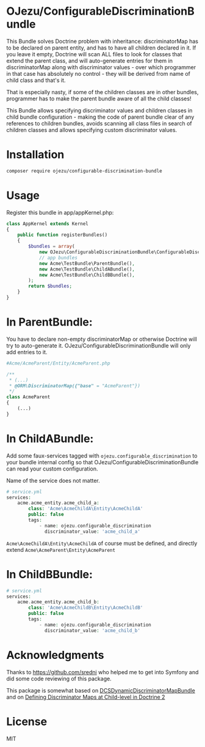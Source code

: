 OJezu/ConfigurableDiscriminationBundle
====

This Bundle solves Doctrine problem with inheritance: discriminatorMap
has to be declared on parent entity, and has to have all children declared
in it. If you leave it empty, Doctrine will scan ALL files to look for
classes that extend the parent class, and will auto-generate entries for
them in discriminatorMap along with discriminator values - over which
programmer in that case has absolutely no control - they will be derived from
name of child class and that's it.

That is especially nasty, if some of the children classes are in other bundles,
programmer has to make the parent bundle aware of all the child classes!

This Bundle allows specifying discriminator values and children classes in
child bundle configuration - making the code of parent bundle clear of any
references to children bundles, avoids scanning all class files in search of
children classes and allows specifying custom discriminator values.

Installation
==
```sh
composer require ojezu/configurable-discrimination-bundle
```

Usage
==

Register this bundle in app/appKernel.php:

```php
class AppKernel extends Kernel
{
    public function registerBundles()
    {
        $bundles = array(
            new OJezu\ConfigurableDiscriminationBundle\ConfigurableDiscriminationBundle(),
            // app bundles
            new Acme\TestBundle\ParentBundle(),
            new Acme\TestBundle\ChildABundle(),
            new Acme\TestBundle\ChildBBundle(),
        );
        return $bundles;
    }
}
```

In ParentBundle:
=
You have to declare non-empty discriminatorMap or otherwise Doctrine will try
to auto-generate it. OJezu/ConfigurableDiscriminationBundle will only add entries
to it.

```php
#Acme/AcmeParent/Entity/AcmeParent.php

/**
 * (...)
 * @ORM\DiscriminatorMap({"base" = "AcmeParent"})
 */
class AcmeParent
{
    (...)
}
```

In ChildABundle:
=
Add some faux-services tagged with `ojezu.configurable_discrimination` to your
bundle internal config so that OJezu/ConfigurableDiscriminationBundle can read
your custom configuration.

Name of the service does not matter.

```php
# service.yml
services:
    acme.acme_entity.acme_child_a:
        class: 'Acme\AcmeChildA\Entity\AcmeChildA'
        public: false
        tags:
            - name: ojezu.configurable_discrimination
              discriminator_value: 'acme_child_a'
```

`Acme\AcmeChildA\Entity\AcmeChildA` of course must be defined, and directly
extend `Acme\AcmeParent\Entity\AcmeParent`

In ChildBBundle:
=

```php
# service.yml
services:
    acme.acme_entity.acme_child_b:
        class: 'Acme\AcmeChildB\Entity\AcmeChildB'
        public: false
        tags:
            - name: ojezu.configurable_discrimination
              discriminator_value: 'acme_child_b'
```

Acknowledgments
===
Thanks to https://github.com/sredni who helped me to get into Symfony and
did some code reviewing of this package.

This package is somewhat based on
[DCSDynamicDiscriminatorMapBundle](https://github.com/damianociarla/DCSDynamicDiscriminatorMapBundle)
and on
[Defining Discriminator Maps at Child-level in Doctrine 2](https://medium.com/@jasperkuperus/defining-discriminator-maps-at-child-level-in-doctrine-2-1cd2ded95ffb)

License
===
MIT
